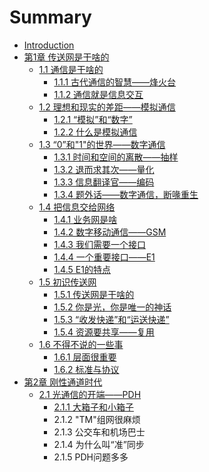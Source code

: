 # Summary

* [Introduction](README.md)
* [第1章 传送网是干啥的](di-1-zhang-chuan-song-wang-shi-gan-sha-de.md)
  * [1.1 通信是干啥的](di-1-zhang-chuan-song-wang-shi-gan-sha-de/11-tong-xin-shi-gan-sha-de.md)
    * [1.1.1 古代通信的智慧——烽火台](di-1-zhang-chuan-song-wang-shi-gan-sha-de/11-tong-xin-shi-gan-sha-de/111-gu-dai-tong-xin-de-zhi-hui-2014-2014-feng-huo-tai.md)
    * [1.1.2 通信就是信息交互](di-1-zhang-chuan-song-wang-shi-gan-sha-de/11-tong-xin-shi-gan-sha-de/112-tong-xin-jiu-shi-xin-xi-jiao-hu.md)
  * [1.2 理想和现实的差距——模拟通信](di-1-zhang-chuan-song-wang-shi-gan-sha-de/12-li-xiang-he-xian-shi-de-cha-ju-2014-2014-mo-ni-tong-xin.md)
    * [1.2.1 “模拟”和“数字”](di-1-zhang-chuan-song-wang-shi-gan-sha-de/12-li-xiang-he-xian-shi-de-cha-ju-2014-2014-mo-ni-tong-xin/121-201c-mo-ni-201d-he-201c-shu-zi-201d.md)
    * [1.2.2 什么是模拟通信](di-1-zhang-chuan-song-wang-shi-gan-sha-de/12-li-xiang-he-xian-shi-de-cha-ju-2014-2014-mo-ni-tong-xin/122-shi-yao-shi-mo-ni-tong-xin.md)
  * [1.3 “0”和"1"的世界——数字通信](di-1-zhang-chuan-song-wang-shi-gan-sha-de/13-0201d-548c22-1-de-shi-jie-2014-2014-shu-zi-tong-xin.md)
    * [1.3.1 时间和空间的离散——抽样](di-1-zhang-chuan-song-wang-shi-gan-sha-de/13-0201d-548c22-1-de-shi-jie-2014-2014-shu-zi-tong-xin/131-shi-jian-he-kong-jian-de-li-san-2014-2014-chou-yang.md)
    * [1.3.2 退而求其次——量化](di-1-zhang-chuan-song-wang-shi-gan-sha-de/13-0201d-548c22-1-de-shi-jie-2014-2014-shu-zi-tong-xin/132-tui-er-qiu-qi-ci-2014-2014-liang-hua.md)
    * [1.3.3 信息翻译官——编码](di-1-zhang-chuan-song-wang-shi-gan-sha-de/13-0201d-548c22-1-de-shi-jie-2014-2014-shu-zi-tong-xin/133-xin-xi-fan-yi-guan-2014-2014-bian-ma.md)
    * [1.3.4 题外话——数字通信，断喙重生](di-1-zhang-chuan-song-wang-shi-gan-sha-de/13-0201d-548c22-1-de-shi-jie-2014-2014-shu-zi-tong-xin/134-ti-wai-hua-2014-2014-shu-zi-tong-xin-ff0c-duan-hui-zhong-sheng.md)
  * [1.4 把信息交给网络](di-1-zhang-chuan-song-wang-shi-gan-sha-de/14-ba-xin-xi-jiao-gei-wang-luo.md)
    * [1.4.1 业务网是啥](di-1-zhang-chuan-song-wang-shi-gan-sha-de/14-ba-xin-xi-jiao-gei-wang-luo/141-ye-wu-wang-shi-sha.md)
    * [1.4.2 数字移动通信——GSM](di-1-zhang-chuan-song-wang-shi-gan-sha-de/14-ba-xin-xi-jiao-gei-wang-luo/142-shu-zi-yi-dong-tong-xin-2014-2014-gsm.md)
    * [1.4.3 我们需要一个接口](di-1-zhang-chuan-song-wang-shi-gan-sha-de/14-ba-xin-xi-jiao-gei-wang-luo/143-wo-men-xu-yao-yi-ge-jie-kou.md)
    * [1.4.4 一个重要接口——E1](di-1-zhang-chuan-song-wang-shi-gan-sha-de/14-ba-xin-xi-jiao-gei-wang-luo/144-yi-ge-zhong-yao-jie-kou-2014-2014-e1.md)
    * [1.4.5 E1的特点](di-1-zhang-chuan-song-wang-shi-gan-sha-de/14-ba-xin-xi-jiao-gei-wang-luo/145-e1de-te-dian.md)
  * [1.5 初识传送网](di-1-zhang-chuan-song-wang-shi-gan-sha-de/15-chu-shi-chuan-song-wang.md)
    * [1.5.1 传送网是干啥的](di-1-zhang-chuan-song-wang-shi-gan-sha-de/15-chu-shi-chuan-song-wang/151-chuan-song-wang-shi-gan-sha-de.md)
    * [1.5.2 你是光，你是唯一的神话](di-1-zhang-chuan-song-wang-shi-gan-sha-de/15-chu-shi-chuan-song-wang/152-ni-shi-guang-ff0c-ni-shi-wei-yi-de-shen-hua.md)
    * [1.5.3 “收发快递”和“运送快递”](di-1-zhang-chuan-song-wang-shi-gan-sha-de/15-chu-shi-chuan-song-wang/153-201c-shou-fa-kuai-di-201d-he-201c-yun-song-kuai-di-201d.md)
    * [1.5.4 资源要共享——复用](di-1-zhang-chuan-song-wang-shi-gan-sha-de/15-chu-shi-chuan-song-wang/154-zi-yuan-yao-gong-xiang-2014-2014-fu-yong.md)
  * [1.6 不得不说的一些事](di-1-zhang-chuan-song-wang-shi-gan-sha-de/16-bu-de-bu-shuo-de-yi-xie-shi.md)
    * [1.6.1 层面很重要](di-1-zhang-chuan-song-wang-shi-gan-sha-de/16-bu-de-bu-shuo-de-yi-xie-shi/161-ceng-mian-hen-zhong-yao.md)
    * [1.6.2 标准与协议](di-1-zhang-chuan-song-wang-shi-gan-sha-de/16-bu-de-bu-shuo-de-yi-xie-shi/162-biao-zhun-yu-xie-yi.md)
* [第2章 刚性通道时代](di-2-zhang-gang-xing-tong-dao-shi-dai.md)
  * [2.1 光通信的开端——PDH](di-2-zhang-gang-xing-tong-dao-shi-dai/21-guang-tong-xin-de-kai-duan-2014-2014-pdh.md)
    * [2.1.1 大箱子和小箱子](di-2-zhang-gang-xing-tong-dao-shi-dai/21-guang-tong-xin-de-kai-duan-2014-2014-pdh/211-da-xiang-zi-he-xiao-xiang-zi.md)
    * 2.1.2 "TM"组网很麻烦
    * 2.1.3 公交车和机场巴士
    * 2.1.4 为什么叫“准”同步
    * 2.1.5 PDH问题多多

